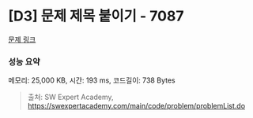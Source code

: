 # [D3] 문제 제목 붙이기 - 7087 

[문제 링크](https://swexpertacademy.com/main/code/problem/problemDetail.do?contestProbId=AWkIdD46A5EDFAXC) 

### 성능 요약

메모리: 25,000 KB, 시간: 193 ms, 코드길이: 738 Bytes



> 출처: SW Expert Academy, https://swexpertacademy.com/main/code/problem/problemList.do